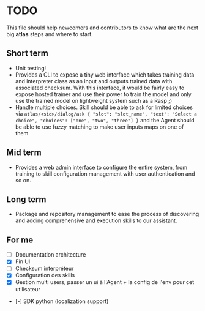 TODO
===

This file should help newcomers and contributors to know what are the next big **atlas** steps and where to start.

## Short term

- Unit testing!
- Provides a CLI to expose a tiny web interface which takes training data and interpreter class as an input and outputs trained data with associated checksum. With this interface, it would be fairly easy to expose hosted trainer and use their power to train the model and only use the trained model on lightweight system such as a Rasp ;)
- Handle multiple choices. Skill should be able to ask for limited choices via `atlas/<sid>/dialog/ask { "slot": "slot_name", "text": "Select a choice", "choices": ["one", "two", "three"] }` and the Agent should be able to use fuzzy matching to make user inputs maps on one of them.

## Mid term

- Provides a web admin interface to configure the entire system, from training to skill configuration management with user authentication and so on.

## Long term

- Package and repository management to ease the process of discovering and adding comprehensive and execution skills to our assistant.

## For me

- [ ] Documentation architecture
- [x] Fin UI
- [ ] Checksum interpréteur
- [x] Configuration des skills
- [x] Gestion multi users, passer un ui à l'Agent + la config de l'env pour cet utilisateur
- [-] SDK python (localization support)